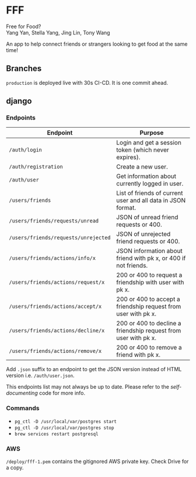 # FFF

Free for Food?\
Yang Yan, Stella Yang, Jing Lin, Tony Wang

An app to help connect friends or strangers looking to get food at the same time!



## Branches

`production` is deployed live with 30s CI-CD. It is one commit ahead.

## django

### Endpoints

Endpoint|Purpose
-|-
`/auth/login`|Login and get a session token (which never expires).
`/auth/registration`|Create a new user.
`/auth/user`|Get information about currently logged in user.
`/users/friends`|List of friends of current user and all data in JSON format.
`/users/friends/requests/unread`|JSON of unread friend requests or 400.
`/users/friends/requests/unrejected`|JSON of unrejected friend requests or 400.
`/users/friends/actions/info/x`|JSON information about friend with pk x, or 400 if not friends.
`/users/friends/actions/request/x`|200 or 400 to request a friendship with user with pk x.
`/users/friends/actions/accept/x`|200 or 400 to accept a friendship request from user with pk x.
`/users/friends/actions/decline/x`|200 or 400 to decline a friendship request from user with pk x.
`/users/friends/actions/remove/x`|200 or 400 to remove a friend with pk x.

Add `.json` suffix to an endpoint to get the JSON version instead of HTML version i.e. `/auth/user.json`.

This endpoints list may not always be up to date. Please refer to the *self-documenting* code for more info.

### Commands

* `pg_ctl -D /usr/local/var/postgres start`
* `pg_ctl -D /usr/local/var/postgres stop`
* `brew services restart postgresql`

### AWS

`/deploy/fff-1.pem` contains the gitignored AWS private key. Check Drive for a copy.
